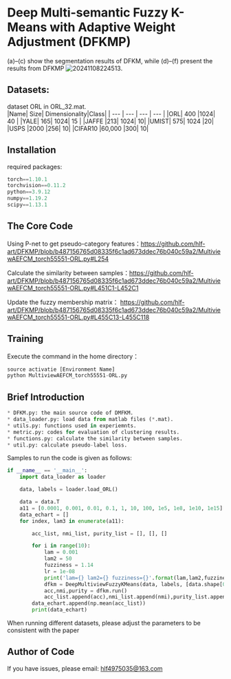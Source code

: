 # Deep Multi-semantic Fuzzy K-Means with Adaptive Weight Adjustment (DFKMP)

(a)–(c) show the segmentation results of DFKM, while (d)–(f) present the results from DFKMP
![20241108224513](https://github.com/user-attachments/assets/a75c3831-b940-4706-8b93-d78f87fb575b).


## Datasets:
dataset ORL in ORL_32.mat.  
|Name| Size| Dimensionality|Class|
| --- | --- | --- | --- | 
|ORL| 400 |1024| 40 |
|YALE| 165| 1024| 15 |
|JAFFE |213| 1024| 10|
|UMIST| 575| 1024 |20|
|USPS |2000 |256| 10|
|CIFAR10 |60,000 |300| 10|
## Installation
required packages:
```python  
torch==1.10.1
torchvision==0.11.2
python==3.9.12
numpy==1.19.2
scipy==1.13.1 
```
## The Core Code
Using P-net to get pseudo-category features：[https://github.com/hlf-art/DFKMP/blob/b487156765d08335f6c1ad673ddec76b040c59a2/MultiviewAEFCM_torch55551-ORL.py#L254 ](https://github.com/hlf-art/DFKMP/blob/b487156765d08335f6c1ad673ddec76b040c59a2/MultiviewAEFCM_torch55551-ORL.py#L254  "[title](https://github.com/hlf-art/DFKMP/blob/b487156765d08335f6c1ad673ddec76b040c59a2/MultiviewAEFCM_torch55551-ORL.py#L254 )")

Calculate the similarity between samples：https://github.com/hlf-art/DFKMP/blob/b487156765d08335f6c1ad673ddec76b040c59a2/MultiviewAEFCM_torch55551-ORL.py#L451C1-L452C1 

Update the fuzzy membership matrix： https://github.com/hlf-art/DFKMP/blob/b487156765d08335f6c1ad673ddec76b040c59a2/MultiviewAEFCM_torch55551-ORL.py#L455C13-L455C118 


## Training
Execute the command in the home directory：
```python
source activatie [Environment Name]
python MultiviewAEFCM_torch55551-ORL.py
```

## Brief Introduction
```python  
* DFKM.py: the main source code of DMFKM.
* data_loader.py: load data from matlab files (*.mat).
* utils.py: functions used in experiemnts.
* metric.py: codes for evaluation of clustering results.
* functions.py: calculate the similarity between samples.
* util.py: calculate pseudo-label loss.
```
Samples to run the code is given as follows:
```python
if __name__ == '__main__':
    import data_loader as loader

    data, labels = loader.load_ORL()

    data = data.T
    a11 = [0.0001, 0.001, 0.01, 0.1, 1, 10, 100, 1e5, 1e8, 1e10, 1e15]
    data_echart = []
    for index, lam3 in enumerate(a11):

        acc_list, nmi_list, purity_list = [], [], []

        for i in range(10):
            lam = 0.001
            lam2 = 50
            fuzziness = 1.14
            lr = 1e-08
            print('lam={} lam2={} fuzziness={}'.format(lam,lam2,fuzziness))
            dfkm = DeepMultiviewFuzzyKMeans(data, labels, [data.shape[0], 256, 128], lam=lam, lam2=lam2,lam3=lam3, fuzziness = fuzziness, batch_size=128, lr=lr,num_views=3)
            acc,nmi,purity = dfkm.run()
            acc_list.append(acc),nmi_list.append(nmi),purity_list.append(purity)
        data_echart.append(np.mean(acc_list))
        print(data_echart)
```
When running different datasets, please adjust the parameters to be consistent with the paper
## Author of Code
If you have issues, please email: hlf4975035@163.com
